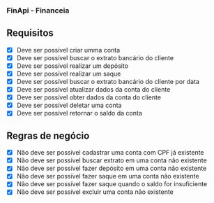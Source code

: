 
### FinApi - Financeia 

## Requisitos

 - [x] Deve ser possível criar umma conta
 - [x] Deve ser possível buscar o extrato bancário do cliente
 - [x] Deve ser possível realizar um depósito
 - [x] Deve ser possível realizar um saque
 - [x] Deve ser possível buscar o extrato bancário do cliente por data
 - [x] Deve ser possível atualizar dados da conta do cliente
 - [x] Deve ser possível obter dados da conta do cliente
 - [x] Deve ser possível deletar uma conta
 - [x] Deve ser possível retornar o saldo da conta

## Regras de negócio
 - [x] Não deve ser possível cadastrar uma conta com CPF já existente
 - [x] Não deve ser possível buscar extrato em uma conta não existente
 - [x] Não deve ser possível fazer depósito em uma conta não existente
 - [x] Não deve ser possível fazer saque em uma conta não existente
 - [x] Não deve ser possível fazer saque quando o saldo for insuficiente
 - [x] Não deve ser possível excluir uma conta não existente